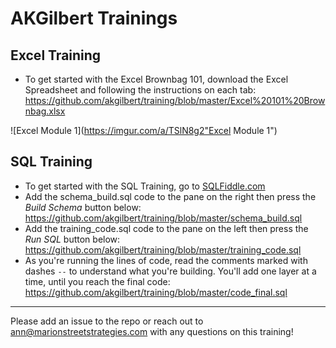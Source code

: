 # AKGilbert Trainings

## Excel Training

* To get started with the Excel Brownbag 101, download the Excel Spreadsheet and following the instructions on each tab:
https://github.com/akgilbert/training/blob/master/Excel%20101%20Brownbag.xlsx



![Excel Module 1](https://imgur.com/a/TSlN8g2"Excel Module 1")


## SQL Training

* To get started with the SQL Training, go to [SQLFiddle.com](SQLFiddle.com)
* Add the schema_build.sql code to the pane on the right then press the _Build Schema_ button below: 
https://github.com/akgilbert/training/blob/master/schema_build.sql
* Add the training_code.sql code to the pane on the left then press the _Run SQL_ button below:
https://github.com/akgilbert/training/blob/master/training_code.sql
* As you're running the lines of code, read the comments marked with dashes `--` to understand what you're building. You'll add one layer at a time, until you reach the final code:
https://github.com/akgilbert/training/blob/master/code_final.sql

---

Please add an issue to the repo or reach out to ann@marionstreetstrategies.com with any questions on this training!
